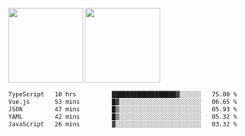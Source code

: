 <img src="https://github-readme-stats.vercel.app/api?username=Dream4ever&count_private=true&show_icons=true&theme=tokyonight" height="150" /> <img src="https://github-readme-stats.vercel.app/api/top-langs/?username=Dream4ever&count_private=true&show_icons=true&theme=tokyonight&langs_count=5&layout=compact" height="150" />

<!--START_SECTION:waka-->

```txt
TypeScript   10 hrs          ██████████████████▓░░░░░░   75.00 %
Vue.js       53 mins         █▓░░░░░░░░░░░░░░░░░░░░░░░   06.65 %
JSON         47 mins         █▒░░░░░░░░░░░░░░░░░░░░░░░   05.93 %
YAML         42 mins         █▒░░░░░░░░░░░░░░░░░░░░░░░   05.32 %
JavaScript   26 mins         ▓░░░░░░░░░░░░░░░░░░░░░░░░   03.32 %
```

<!--END_SECTION:waka-->
